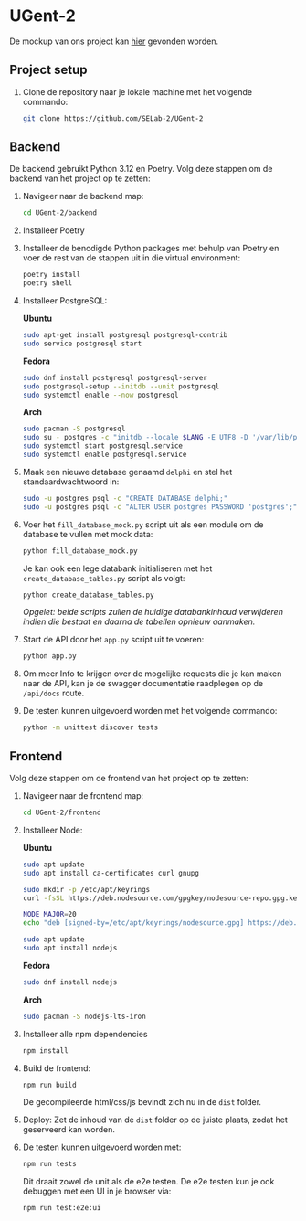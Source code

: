 # UGent-2
De mockup van ons project kan [hier](https://www.figma.com/file/py6Qk9lgFtzbCy9by2qsYU/SELab2?type=design&node-id=617%3A4348&mode=design&t=N4FQR50wAYEyG8qx-1)
gevonden worden.

## Project setup

1. Clone de repository naar je lokale machine met het volgende commando:
     ```bash
    git clone https://github.com/SELab-2/UGent-2
    ```
## Backend

De backend gebruikt Python 3.12 en Poetry.
Volg deze stappen om de backend van het project op te zetten:


1. Navigeer naar de backend map:
    ```bash
    cd UGent-2/backend
    ```
2. Installeer Poetry

3. Installeer de benodigde Python packages met behulp van Poetry en voer de rest van de stappen uit in die virtual environment:
    ```bash
    poetry install
    poetry shell
    ```
4. Installeer PostgreSQL:

    **Ubuntu**
    ```bash
    sudo apt-get install postgresql postgresql-contrib
    sudo service postgresql start
    ```
    **Fedora**
    ```bash
    sudo dnf install postgresql postgresql-server
    sudo postgresql-setup --initdb --unit postgresql
    sudo systemctl enable --now postgresql
    ```
    **Arch**
    ```bash
    sudo pacman -S postgresql
    sudo su - postgres -c "initdb --locale $LANG -E UTF8 -D '/var/lib/postgres/data'"
    sudo systemctl start postgresql.service
    sudo systemctl enable postgresql.service
    ```
5. Maak een nieuwe database genaamd `delphi` en stel het standaardwachtwoord in:
    ```bash
    sudo -u postgres psql -c "CREATE DATABASE delphi;"
    sudo -u postgres psql -c "ALTER USER postgres PASSWORD 'postgres';"
    ```
6. Voer het `fill_database_mock.py` script uit als een module om de database te vullen met mock data:
    ```bash
    python fill_database_mock.py
    ```
    Je kan ook een lege databank initialiseren met het `create_database_tables.py` script als volgt:
    ```bash
    python create_database_tables.py
    ```
    *Opgelet: beide scripts zullen de huidige databankinhoud verwijderen indien die bestaat en daarna de tabellen opnieuw aanmaken.*
7. Start de API door het `app.py` script uit te voeren:
    ```bash
    python app.py
    ```
8. Om meer Info te krijgen over de mogelijke requests die je kan maken naar de API, kan je de swagger documentatie raadplegen op de `/api/docs` route.
9. De testen kunnen uitgevoerd worden met het volgende commando:
    ```bash
    python -m unittest discover tests
    ```

## Frontend

Volg deze stappen om de frontend van het project op te zetten:


1. Navigeer naar de frontend map:
    ```bash
    cd UGent-2/frontend
    ```
2. Installeer Node:

    **Ubuntu**
    ```bash
    sudo apt update
    sudo apt install ca-certificates curl gnupg

    sudo mkdir -p /etc/apt/keyrings
    curl -fsSL https://deb.nodesource.com/gpgkey/nodesource-repo.gpg.key | sudo gpg --dearmor -o /etc/apt/keyrings/nodesource.gpg

    NODE_MAJOR=20
    echo "deb [signed-by=/etc/apt/keyrings/nodesource.gpg] https://deb.nodesource.com/node_$NODE_MAJOR.x nodistro main" | sudo tee /etc/apt/sources.list.d/nodesource.list

    sudo apt update
    sudo apt install nodejs
    ```
    **Fedora**
    ```bash
    sudo dnf install nodejs
    ```
    **Arch**
    ```bash
    sudo pacman -S nodejs-lts-iron
    ```
3. Installeer alle npm dependencies
    ```bash
    npm install
   ```
4. Build de frontend:
   ```bash
   npm run build
   ```
   De gecompileerde html/css/js bevindt zich nu in de `dist` folder.
5. Deploy:
   Zet de inhoud van de `dist` folder op de juiste plaats, zodat het geserveerd kan worden.
6. De testen kunnen uitgevoerd worden met:
   ```bash
   npm run tests
   ```
   Dit draait zowel de unit als de e2e testen. De e2e testen kun je ook debuggen met een UI in je browser via:
   ```bash
   npm run test:e2e:ui
   ```

